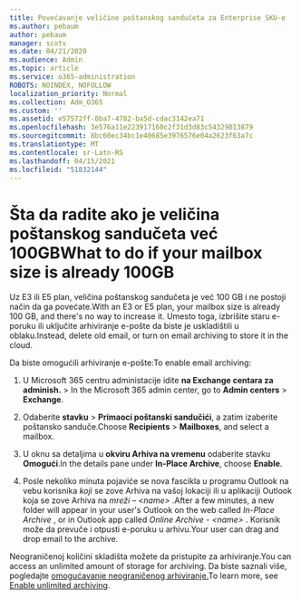 ```yaml
---
title: Povećavanje veličine poštanskog sandučeta za Enterprise SKU-e
ms.author: pebaum
author: pebaum
manager: scotv
ms.date: 04/21/2020
ms.audience: Admin
ms.topic: article
ms.service: o365-administration
ROBOTS: NOINDEX, NOFOLLOW
localization_priority: Normal
ms.collection: Adm_O365
ms.custom: ''
ms.assetid: e57572ff-0ba7-4782-ba5d-cdac3142ea71
ms.openlocfilehash: 3e576a11e223917160c2f31d3d83c54329013879
ms.sourcegitcommit: 8bc60ec34bc1e40685e3976576e04a2623f63a7c
ms.translationtype: MT
ms.contentlocale: sr-Latn-RS
ms.lasthandoff: 04/15/2021
ms.locfileid: "51832144"
---
```

# <a name="what-to-do-if-your-mailbox-size-is-already-100gb"></a><span data-ttu-id="e5d8c-102">Šta da radite ako je veličina poštanskog sandučeta već 100GB</span><span class="sxs-lookup"><span data-stu-id="e5d8c-102">What to do if your mailbox size is already 100GB</span></span>

<span data-ttu-id="e5d8c-103">Uz E3 ili E5 plan, veličina poštanskog sandučeta je već 100 GB i ne postoji način da ga povećate.</span><span class="sxs-lookup"><span data-stu-id="e5d8c-103">With an E3 or E5 plan, your mailbox size is already 100 GB, and there's no way to increase it.</span></span> <span data-ttu-id="e5d8c-104">Umesto toga, izbrišite staru e-poruku ili uključite arhiviranje e-pošte da biste je uskladištili u oblaku.</span><span class="sxs-lookup"><span data-stu-id="e5d8c-104">Instead, delete old email, or turn on email archiving to store it in the cloud.</span></span> 
  
<span data-ttu-id="e5d8c-105">Da biste omogućili arhiviranje e-pošte:</span><span class="sxs-lookup"><span data-stu-id="e5d8c-105">To enable email archiving:</span></span>
  
1. <span data-ttu-id="e5d8c-106">U Microsoft 365 centru administacije idite **na Exchange centara za adminish.** \> </span><span class="sxs-lookup"><span data-stu-id="e5d8c-106">In the Microsoft 365 admin center, go to **Admin centers** \> **Exchange**.</span></span> 
    
2. <span data-ttu-id="e5d8c-107">Odaberite **stavku** \> **Primaoci poštanski sandučići**, a zatim izaberite poštansko sanduče.</span><span class="sxs-lookup"><span data-stu-id="e5d8c-107">Choose **Recipients** \> **Mailboxes**, and select a mailbox.</span></span> 
    
3. <span data-ttu-id="e5d8c-108">U oknu sa detaljima u **okviru Arhiva na vremenu** odaberite stavku **Omogući**.</span><span class="sxs-lookup"><span data-stu-id="e5d8c-108">In the details pane under **In-Place Archive**, choose **Enable**.</span></span> 
    
4. <span data-ttu-id="e5d8c-109">Posle nekoliko minuta pojaviće se nova fascikla u programu Outlook na vebu korisnika *koji* se zove Arhiva na vašoj lokaciji ili u aplikaciji Outlook koja se zove Arhiva na *mreži – \<name\>* .</span><span class="sxs-lookup"><span data-stu-id="e5d8c-109">After a few minutes, a new folder will appear in your user's Outlook on the web called  *In-Place Archive*  , or in Outlook app called  *Online Archive - \<name\>*  .</span></span> <span data-ttu-id="e5d8c-110">Korisnik može da prevuče i otpusti e-poruku u arhivu.</span><span class="sxs-lookup"><span data-stu-id="e5d8c-110">Your user can drag and drop email to the archive.</span></span> 
    
<span data-ttu-id="e5d8c-111">Neograničenoj količini skladišta možete da pristupite za arhiviranje.</span><span class="sxs-lookup"><span data-stu-id="e5d8c-111">You can access an unlimited amount of storage for archiving.</span></span> <span data-ttu-id="e5d8c-112">Da biste saznali više, pogledajte [omogućavanje neograničenog arhiviranje.](https://docs.microsoft.com/microsoft-365/compliance/enable-unlimited-archiving)</span><span class="sxs-lookup"><span data-stu-id="e5d8c-112">To learn more, see [Enable unlimited archiving](https://docs.microsoft.com/microsoft-365/compliance/enable-unlimited-archiving).</span></span>
  

